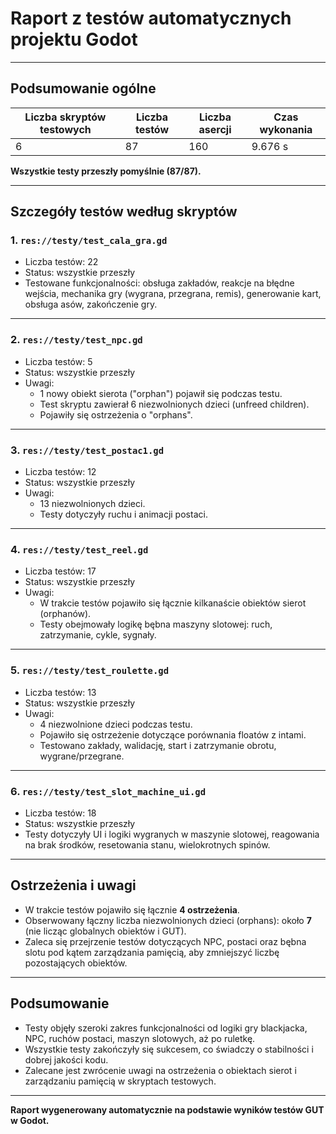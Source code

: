 # Raport z testów automatycznych projektu Godot

---

## Podsumowanie ogólne

| Liczba skryptów testowych | Liczba testów | Liczba asercji | Czas wykonania  |
|---------------------------|---------------|----------------|-----------------|
| 6                         | 87            | 160            | 9.676 s         |

**Wszystkie testy przeszły pomyślnie (87/87).**

---

## Szczegóły testów według skryptów

### 1. `res://testy/test_cala_gra.gd`

- Liczba testów: 22
- Status: wszystkie przeszły
- Testowane funkcjonalności: obsługa zakładów, reakcje na błędne wejścia, mechanika gry (wygrana, przegrana, remis), generowanie kart, obsługa asów, zakończenie gry.

---

### 2. `res://testy/test_npc.gd`

- Liczba testów: 5
- Status: wszystkie przeszły
- Uwagi:  
  - 1 nowy obiekt sierota ("orphan") pojawił się podczas testu.  
  - Test skryptu zawierał 6 niezwolnionych dzieci (unfreed children).  
  - Pojawiły się ostrzeżenia o "orphans".

---

### 3. `res://testy/test_postac1.gd`

- Liczba testów: 12
- Status: wszystkie przeszły
- Uwagi:  
  - 13 niezwolnionych dzieci.  
  - Testy dotyczyły ruchu i animacji postaci.

---

### 4. `res://testy/test_reel.gd`

- Liczba testów: 17
- Status: wszystkie przeszły
- Uwagi:  
  - W trakcie testów pojawiło się łącznie kilkanaście obiektów sierot (orphanów).  
  - Testy obejmowały logikę bębna maszyny slotowej: ruch, zatrzymanie, cykle, sygnały.

---

### 5. `res://testy/test_roulette.gd`

- Liczba testów: 13
- Status: wszystkie przeszły
- Uwagi:  
  - 4 niezwolnione dzieci podczas testu.  
  - Pojawiło się ostrzeżenie dotyczące porównania floatów z intami.  
  - Testowano zakłady, walidację, start i zatrzymanie obrotu, wygrane/przegrane.

---

### 6. `res://testy/test_slot_machine_ui.gd`

- Liczba testów: 18
- Status: wszystkie przeszły
- Testy dotyczyły UI i logiki wygranych w maszynie slotowej, reagowania na brak środków, resetowania stanu, wielokrotnych spinów.

---

## Ostrzeżenia i uwagi

- W trakcie testów pojawiło się łącznie **4 ostrzeżenia**.
- Obserwowany łączny liczba niezwolnionych dzieci (orphans): około **7** (nie licząc globalnych obiektów i GUT).
- Zaleca się przejrzenie testów dotyczących NPC, postaci oraz bębna slotu pod kątem zarządzania pamięcią, aby zmniejszyć liczbę pozostających obiektów.

---

## Podsumowanie

- Testy objęły szeroki zakres funkcjonalności od logiki gry blackjacka, NPC, ruchów postaci, maszyn slotowych, aż po ruletkę.
- Wszystkie testy zakończyły się sukcesem, co świadczy o stabilności i dobrej jakości kodu.
- Zalecane jest zwrócenie uwagi na ostrzeżenia o obiektach sierot i zarządzaniu pamięcią w skryptach testowych.

---

**Raport wygenerowany automatycznie na podstawie wyników testów GUT w Godot.**
